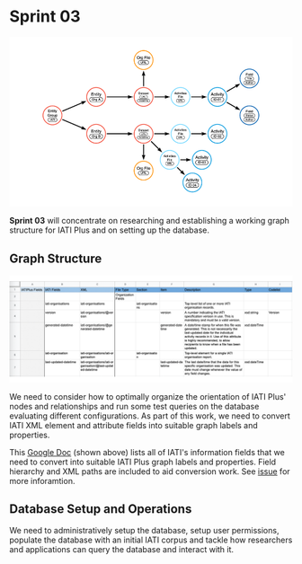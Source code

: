# Sprint 03

![IATI Plus Database](https://github.com/Humanitarian-AI/IATIPlus/blob/main/Media/IATIPlus_sprints.png)

**Sprint 03** will concentrate on researching and establishing a working graph structure for IATI Plus and on setting up the database.

## Graph Structure

![IATI Plus Fields](https://github.com/Humanitarian-AI/IATIPlus/blob/main/Media/IATIPlus_fields_sheet.png)

We need to consider how to optimally organize the orientation of IATI Plus' nodes and relationships and run some test queries on the database evaluating different configurations. As part of this work, we need to convert IATI XML element and attribute fields into suitable graph labels and properties.

This [Google Doc](https://docs.google.com/spreadsheets/d/1mj63wdGwZRJ7STbadU4r_fxtL0WtVK-D0qKS35rIBcQ/edit?usp=sharing) (shown above) lists all of IATI's information fields that we need to convert into suitable IATI Plus graph labels and properties. Field hierarchy and XML paths are included to aid conversion work. See [issue](https://github.com/Humanitarian-AI/IATIPlus/issues/8) for more inforamtion.

## Database Setup and Operations

We need to administratively setup the database, setup user permissions, populate the database with an initial IATI corpus and tackle how researchers and applications can query the database and interact with it.

